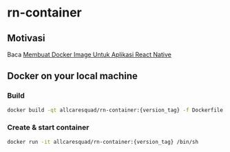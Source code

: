 # rn-container

## Motivasi
Baca [Membuat Docker Image Untuk Aplikasi React Native](https://lanjutkoding.com/membuat-docker-image-untuk-aplikasi-react-native)

## Docker on your local machine
### Build
```bash
docker build -qt allcaresquad/rn-container:{version_tag} -f Dockerfile .
```

### Create & start container
```bash
docker run -it allcaresquad/rn-container:{version_tag} /bin/sh
```
